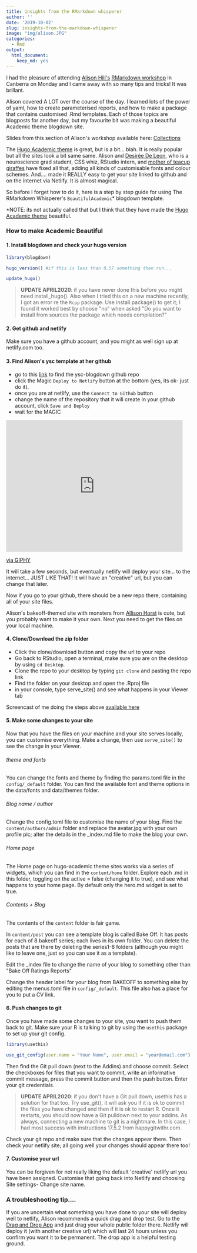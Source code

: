 ```yaml
---
title: insights from the RMarkdown whisperer
author: ''
date: '2019-10-02'
slug: insights-from-the-markdown-whisperer
image: "img/alison.JPG"
categories:
  - Rmd
output:
  html_document:
    keep_md: yes
---
```


I had the pleasure of attending [Alison Hill's](@apreshill) [RMarkdown workshop](https://ysc-rmarkdown.netlify.com/) in Canberra on Monday and I came away with so many tips and tricks! It was brillant. 

Alison covered A LOT over the course of the day. I learned lots of the power of yaml, how to create parameterised reports, and how to make a package that contains customised .Rmd templates. Each of those topics are blogposts for another day, but my favourite bit was making a beautiful Academic theme blogdown site. 

Slides from this section of Alison's workshop available here: [Collections](https://ysc-rmarkdown.netlify.com/slides/04-collections.html#1) 

The [Hugo Academic theme](https://themes.gohugo.io/academic/) is great, but is a bit... blah. It is really popular but all the sites look a bit same same.  Alison and [Desirée De Leon](@dcossyle), who is a neuroscience grad student, CSS whiz, RStudio intern, and [mother of teacup giraffes](https://tinystats.github.io/teacups-giraffes-and-statistics/) have fixed all that, adding all kinds of customisable fonts and colour schemes.  And.... made it REALLY easy to get your site linked to github and on the internet via Netlify. It is almost magical. 

So before I forget how to do it, here is a step by step guide for using The RMarkdown Whisperer's `BeautifulAcademic`*  blogdown template. 

*NOTE: its not actually called that but I think that they have made the [Hugo Academic theme](https://themes.gohugo.io/academic/) beautiful. 



### How to make Academic Beautiful

#### 1. Install blogdown and check your hugo version


```r
library(blogdown)

hugo_version() #if this is less than 0.57 something then run...

update_hugo()
```

> **UPDATE APRIL2020**: 
if you have never done this before you might need install_hugo(). Also when I tried this on a new machine recently, I got an error re the `Rcpp` package. Use install.package() to get it; I found it worked best by choose "no" when asked "Do you want to install from sources the package which needs compilation?"

#### 2. Get github and netlify

Make sure you have a github account, and you might as well sign up at netlify.com too.

#### 3. Find Alison's ysc template at her github 

- go to this [link](https://github.com/ysc2019-workshop/04-blogdown) to find the ysc-blogdown github repo
- click the Magic `Deploy to Netlify` button at the bottom (yes, its ok- just do it). 
- once you are at netlify, use the `Connect to Github` button
- change the name of the repository that it will create in your github account, click `Save and Deploy`
- wait for the MAGIC

<iframe src="https://giphy.com/embed/l2YWs1NexTst9YmFG" width="480" height="358" frameBorder="0" class="giphy-embed" allowFullScreen></iframe><p><a href="https://giphy.com/gifs/Filmeditor--halloween-ashley-olsen-l2YWs1NexTst9YmFG">via GIPHY</a></p>


It will take a few seconds, but eventually netlify will deploy your site... to the internet... JUST LIKE THAT! It will have an "creative" url, but you can change that later. 

Now if you go to your github, there should be a new repo there, containing all of your site files. 

Alison's bakeoff-themed site with monsters from [Allison Horst](https://github.com/allisonhorst/stats-illustrations) is cute, but you probably want to make it your own. Next you need to get the files on your local machine. 

#### 4. Clone/Download the zip folder 
- Click the clone/download button and copy the url to your repo 
- Go back to RStudio, open a terminal, make sure you are on the desktop by using `cd Desktop`.
- Clone the repo to your desktop by typing `git clone` and pasting the repo link 
- Find the folder on your desktop and open the .Rproj file
- in your console, type serve_site() and see what happens in your Viewer tab

Screencast of me doing the steps above [available here](https://youtu.be/9UIkbAZuLtU)

#### 5. Make some changes to your site

Now that you have the files on your machine and your site serves locally, you can customise everything. Make a change, then use `serve_site()` to see the change in your Viewer. 

###### theme and fonts

You can change the fonts and theme by finding the params.toml file in the `config/_default` folder. You can find the available font and theme options in the data/fonts and data/themes folder.

###### Blog name / author

Change the config.toml file to customise the name of your blog. 
Find the `content/authors/admin` folder and replace the avatar.jpg with your own profile pic; alter the details in the _index.md file to make the blog your own. 

###### Home page

The Home page on hugo-academic theme sites works via a series of widgets, which you can find in the `content/home` folder. Explore each .md in this folder, toggling on the active = false (changing it to true), and see what happens to your home page. By default only the hero.md widget is set to true. 

###### Contents + Blog

The contents of the `content` folder is fair game. 

In `content/post` you can see a template blog is called Bake Off. It has posts for each of 8 bakeoff series; each lives in its own folder. You can delete the posts that are there by deleting the series1-8 folders (although you might like to leave one, just so you can use it as a template). 

Edit the _index file to change the name of your blog to something other than "Bake Off Ratings Reports"

Change the header label for your blog from BAKEOFF to something else by editing the menus.toml file in `config/_default`. This file also has a place for you to put a CV link. 



#### 6. Push changes to git

Once you have made some changes to your site, you want to push them back to git. Make sure your R is talking to git by using the `usethis` package to set up your git config.


```r
library(usethis)

use_git_config(user.name = "Your Name", user.email = "your@email.com")
```


Then find the Git pull down (next to the Addins) and choose commit. Select the checkboxes for files that you want to commit, write an informative commit message, press the commit button and then the push button. Enter your git credentials. 

> **UPDATE APRIL2020**: if you don't have a Git pull down, usethis has a solution for that too. Try use_git(), it will ask you if it is ok to commit the files you have changed and then if it is ok to restart R. Once it restarts, you should now have a Git pulldown next to your addins. As always, connecting a new machine to git is a nightmare. In this case, I had most success with instructions 17.5.2 from happygitwithr.com.


Check your git repo and make sure that the changes appear there. Then check your netlify site; all going well your changes should appear there too!

#### 7. Customise your url

You can be forgiven for not really liking the default 'creative' netlify url you have been assigned. Customise that going back into Netlify and choosing Site settings- Change site name. 


### A troubleshooting tip....

If you are uncertain what something you have done to your site will deploy well to netlify, Alison recommends a quick drag and drop test. Go to the [Drag and Drop App](https://app.netlify.com/drop) and just drag your whole public folder there. 
Netlify will deploy it (with another creative url) which will last 24 hours unless you confirm you want it to be permanent. The drop app is a helpful testing ground. 

